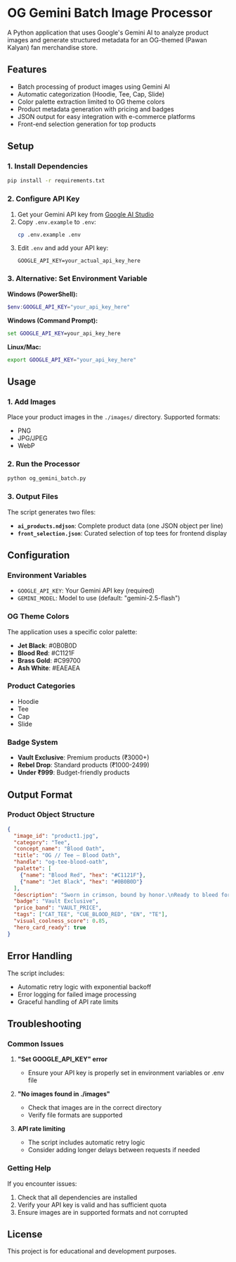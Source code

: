 # OG Gemini Batch Image Processor

A Python application that uses Google's Gemini AI to analyze product images and generate structured metadata for an OG-themed (Pawan Kalyan) fan merchandise store.

## Features

- Batch processing of product images using Gemini AI
- Automatic categorization (Hoodie, Tee, Cap, Slide)
- Color palette extraction limited to OG theme colors
- Product metadata generation with pricing and badges
- JSON output for easy integration with e-commerce platforms
- Front-end selection generation for top products

## Setup

### 1. Install Dependencies

```bash
pip install -r requirements.txt
```

### 2. Configure API Key

1. Get your Gemini API key from [Google AI Studio](https://makersuite.google.com/app/apikey)
2. Copy `.env.example` to `.env`:
   ```bash
   cp .env.example .env
   ```
3. Edit `.env` and add your API key:
   ```
   GOOGLE_API_KEY=your_actual_api_key_here
   ```

### 3. Alternative: Set Environment Variable

**Windows (PowerShell):**
```powershell
$env:GOOGLE_API_KEY="your_api_key_here"
```

**Windows (Command Prompt):**
```cmd
set GOOGLE_API_KEY=your_api_key_here
```

**Linux/Mac:**
```bash
export GOOGLE_API_KEY="your_api_key_here"
```

## Usage

### 1. Add Images

Place your product images in the `./images/` directory. Supported formats:
- PNG
- JPG/JPEG
- WebP

### 2. Run the Processor

```bash
python og_gemini_batch.py
```

### 3. Output Files

The script generates two files:

- **`ai_products.ndjson`**: Complete product data (one JSON object per line)
- **`front_selection.json`**: Curated selection of top tees for frontend display

## Configuration

### Environment Variables

- `GOOGLE_API_KEY`: Your Gemini API key (required)
- `GEMINI_MODEL`: Model to use (default: "gemini-2.5-flash")

### OG Theme Colors

The application uses a specific color palette:
- **Jet Black**: #0B0B0D
- **Blood Red**: #C1121F
- **Brass Gold**: #C99700
- **Ash White**: #EAEAEA

### Product Categories

- Hoodie
- Tee
- Cap
- Slide

### Badge System

- **Vault Exclusive**: Premium products (₹3000+)
- **Rebel Drop**: Standard products (₹1000-2499)
- **Under ₹999**: Budget-friendly products

## Output Format

### Product Object Structure

```json
{
  "image_id": "product1.jpg",
  "category": "Tee",
  "concept_name": "Blood Oath",
  "title": "OG // Tee — Blood Oath",
  "handle": "og-tee-blood-oath",
  "palette": [
    {"name": "Blood Red", "hex": "#C1121F"},
    {"name": "Jet Black", "hex": "#0B0B0D"}
  ],
  "description": "Sworn in crimson, bound by honor.\nReady to bleed for the cause.",
  "badge": "Vault Exclusive",
  "price_band": "VAULT_PRICE",
  "tags": ["CAT_TEE", "CUE_BLOOD_RED", "EN", "TE"],
  "visual_coolness_score": 0.85,
  "hero_card_ready": true
}
```

## Error Handling

The script includes:
- Automatic retry logic with exponential backoff
- Error logging for failed image processing
- Graceful handling of API rate limits

## Troubleshooting

### Common Issues

1. **"Set GOOGLE_API_KEY" error**
   - Ensure your API key is properly set in environment variables or .env file

2. **"No images found in ./images"**
   - Check that images are in the correct directory
   - Verify file formats are supported

3. **API rate limiting**
   - The script includes automatic retry logic
   - Consider adding longer delays between requests if needed

### Getting Help

If you encounter issues:
1. Check that all dependencies are installed
2. Verify your API key is valid and has sufficient quota
3. Ensure images are in supported formats and not corrupted

## License

This project is for educational and development purposes.
